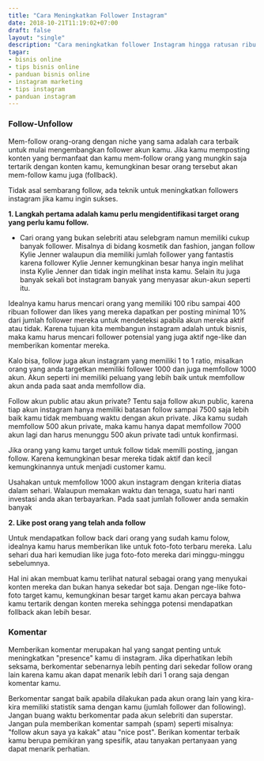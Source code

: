 ```yaml
---
title: "Cara Meningkatkan Follower Instagram"
date: 2018-10-21T11:19:02+07:00
draft: false
layout: "single"
description: "Cara meningkatkan follower Instagram hingga ratusan ribu secara cepat, tepat dan mudah. Tanpa biaya. Simak cara mendapatkan uang dari internet hanya di bisnis.tech."
tagar: 
- bisnis online
- tips bisnis online
- panduan bisnis online
- instagram marketing
- tips instagram
- panduan instagram
---
```


### Follow-Unfollow

Mem-follow orang-orang dengan niche yang sama adalah cara terbaik untuk mulai mengembangkan follower akun kamu. Jika kamu memposting konten yang bermanfaat dan kamu mem-follow orang yang mungkin saja tertarik dengan konten kamu, kemungkinan besar orang tersebut akan mem-follow kamu juga (follback).

Tidak asal sembarang follow, ada teknik untuk meningkatkan followers instagram jika kamu ingin sukses.

**1. Langkah pertama adalah kamu perlu mengidentifikasi target orang yang perlu kamu follow.**

- Cari orang yang bukan selebriti atau selebgram namun memiliki cukup banyak follower. Misalnya di bidang kosmetik dan fashion, jangan follow Kylie Jenner walaupun dia memiliki jumlah follower yang fantastis karena follower Kylie Jenner kemungkinan besar hanya ingin melihat insta Kylie Jenner dan tidak ingin melihat insta kamu. Selain itu juga banyak sekali bot instagram banyak yang menyasar akun-akun seperti itu.

Idealnya kamu harus mencari orang yang memiliki 100 ribu sampai 400 ribuan follower dan likes yang mereka dapatkan per posting minimal 10% dari jumlah follower mereka untuk mendeteksi apabila akun mereka aktif atau tidak. Karena tujuan kita membangun instagram adalah untuk bisnis, maka kamu harus mencari follower potensial yang juga aktif nge-like dan memberikan komentar mereka. 

Kalo bisa, follow juga akun instagram yang memiliki 1 to 1 ratio, misalkan orang yang anda targetkan memiliki follower 1000 dan juga memfollow 1000 akun. Akun seperti ini memiliki peluang yang lebih baik untuk memfollow akun anda pada saat anda memfollow dia.

Follow akun public atau akun private? Tentu saja follow akun public, karena tiap akun instagram hanya memiliki batasan follow sampai 7500 saja lebih baik kamu tidak membuang waktu dengan akun private. Jika kamu sudah memfollow 500 akun private, maka  kamu hanya dapat memfollow 7000 akun lagi dan harus menunggu 500 akun private tadi untuk konfirmasi. 

Jika orang yang kamu target untuk follow tidak memilli posting, jangan follow. Karena kemungkinan besar mereka tidak aktif dan kecil kemungkinannya untuk menjadi customer kamu.

Usahakan untuk memfollow 1000 akun instagram dengan kriteria diatas dalam sehari. Walaupun memakan waktu dan tenaga, suatu hari nanti investasi anda akan terbayarkan. Pada saat jumlah follower anda semakin banyak

**2. Like post orang yang telah anda follow**

Untuk mendapatkan follow back dari orang yang sudah kamu folow, idealnya kamu harus memberikan like untuk foto-foto terbaru mereka. Lalu sehari dua hari kemudian like juga foto-foto mereka dari minggu-minggu sebelumnya.

Hal ini akan membuat kamu terlihat natural sebagai orang yang menyukai konten mereka dan bukan hanya sekedar bot saja. Dengan nge-like foto-foto target kamu, kemungkinan besar target kamu akan percaya bahwa kamu tertarik dengan konten mereka sehingga potensi mendapatkan follback akan lebih besar.

### Komentar

Memberikan komentar merupakan hal yang sangat penting untuk meningkatkan "presence" kamu di instagram. Jika diperhatikan lebih seksama, berkomentar sebenarnya lebih penting dari sekedar follow orang lain karena kamu akan dapat menarik lebih dari 1 orang saja dengan komentar kamu.

Berkomentar sangat baik apabila dilakukan pada akun orang lain yang kira-kira memiliki statistik sama dengan kamu (jumlah follower dan following). Jangan buang waktu berkomentar pada akun selebriti dan superstar. Jangan pula memberikan komentar sampah (spam) seperti misalnya: "follow akun saya ya kakak" atau "nice post". Berikan komentar terbaik kamu berupa pemikiran yang spesifik, atau tanyakan pertanyaan yang dapat menarik perhatian.



